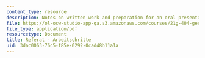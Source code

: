 ```yaml
---
content_type: resource
description: Notes on written work and preparation for an oral presentation.
file: https://ol-ocw-studio-app-qa.s3.amazonaws.com/courses/21g-404-german-iv-spring-2005/3dac006376c5f85e02920cad48b11a1a_MIT21G_404S05_referatarbei.pdf
file_type: application/pdf
resourcetype: Document
title: Referat - Arbeitschritte
uid: 3dac0063-76c5-f85e-0292-0cad48b11a1a
---
```


